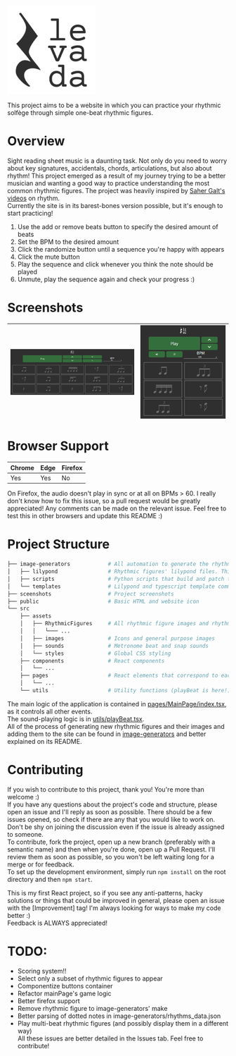 <img src="/src/assets/images/levada-logo-black.svg" height="200px"/>

This project aims to be a website in which you can practice your rhythmic solfège through simple
one-beat rhythmic figures.  
  
# Overview  
Sight reading sheet music is a daunting task. Not only do you need to worry about key signatures, accidentals, chords, articulations, but also about rhythm! This project emerged as a result of my journey trying to be a better musician and wanting a good way to practice understanding the most common rhythmic figures. The project was heavily inspired by [Saher Galt's videos](https://www.youtube.com/watch?v=Y5_27Gc28ls&list=PLL_-wssODcBPiAtEQYgAMWLj2WJdMvYlm) on rhythm.  
Currently the site is in its barest-bones version possible, but it's enough to start practicing!  
1. Use the add or remove beats button to specify the desired amount of beats  
2. Set the BPM to the desired amount  
3. Click the randomize button until a sequence you're happy with appears  
4. Click the mute button  
5. Play the sequence and click whenever you think the note should be played  
6. Unmute, play the sequence again and check your progress :)  

# Screenshots  
![Desktop screenshot](/screenshots/desktop_screenshot.png) | ![Mobile screenshot](/screenshots/mobile_screenshot.png)  
--------------------------------------------------------------|------------------------------------------------------------- 
# Browser Support  
Chrome | Edge | Firefox  
-------|------|-------  
Yes | Yes | No  
  
On Firefox, the audio doesn't play in sync or at all on BPMs > 60. I really don't know how to fix this issue, so a pull request would be greatly appreciated! Any comments can be made on the relevant issue. Feel free to test this in other browsers and update this README :)  
  
# Project Structure  
```bash
├── image-generators            # All automation to generate the rhythmic figure images and specify the way they will be played 
│   ├── lilypond                # Rhythmic figures' lilypond files. This directory is completely optional.
│   ├── scripts                 # Python scripts that build and patch the corresponding template and index files
│   └── templates               # Lilypond and typescript template common to all rhythmic figures
├── sceenshots                  # Project screenshots
├── public                      # Basic HTML and website icon
└── src                         
    ├── assets                  
    │   ├── RhythmicFigures     # All rhythmic figure images and rhythm specifications (as per image-generators/rhythms_data.json)
    │   │   └─── ...
    │   ├── images              # Icons and general purpose images
    │   ├── sounds              # Metronome beat and snap sounds
    │   └── styles              # Global CSS styling
    ├── components              # React components
    │   └── ...
    ├── pages                   # React elements that correspond to each page
    │   └── ...
    └── utils                   # Utility functions (playBeat is here!)
```  
The main logic of the application is contained in [pages/MainPage/index.tsx](/src/pages/MainPage/index.tsx), as it controls all other events.  
The sound-playing logic is in [utils/playBeat.tsx](/src/utils/playBeat.tsx).  
All of the process of generating new rhythmic figures and their images and adding them to the site can be found in [image-generators](/image-generators) and better explained on its README.  

# Contributing  
If you wish to contribute to this project, thank you! You're more than welcome :)  
If you have any questions about the project's code and structure, please open an issue and I'll reply as soon as possible. There should be a few issues opened, so check if there are any that you would like to work on. Don't be shy on joining the discussion even if the issue is already assigned to someone.  
To contribute, fork the project, open up a new branch (preferably with a semantic name) and then when you're done, open up a Pull Request. I'll review them as soon as possible, so you won't be left waiting long for a merge or for feedback.  
To set up the development environment, simply run `npm install` on the root directory and then `npm start`.  
  
This is my first React project, so if you see any anti-patterns, hacky solutions or things that could be improved in general, please open an issue with the \[Improvement\] tag! I'm always looking for ways to make my code better :)  
Feedback is ALWAYS appreciated!  

# TODO:  
- Scoring system!!  
- Select only a subset of rhythmic figures to appear  
- Componentize buttons container  
- Refactor mainPage's game logic  
- Better firefox support  
- Remove rhythmic figure to image-generators' make  
- Better parsing of dotted notes in image-generators/rhythms_data.json  
- Play multi-beat rhythmic figures (and possibly display them in a different way)  
All these issues are better detailed in the Issues tab. Feel free to contribute!

